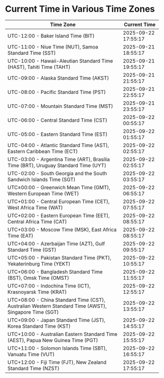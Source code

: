 # Current Time in Various Time Zones

| Time Zone | Current Time |
|-----------|--------------|
| UTC-12:00 - Baker Island Time (BIT) | 2025-09-22 17:55:17 |
| UTC-11:00 - Niue Time (NUT), Samoa Standard Time (SST) | 2025-09-21 18:55:17 |
| UTC-10:00 - Hawaii-Aleutian Standard Time (HAST), Tahiti Time (TAHT) | 2025-09-21 19:55:17 |
| UTC-09:00 - Alaska Standard Time (AKST) | 2025-09-21 21:55:17 |
| UTC-08:00 - Pacific Standard Time (PST) | 2025-09-21 22:55:17 |
| UTC-07:00 - Mountain Standard Time (MST) | 2025-09-21 23:55:17 |
| UTC-06:00 - Central Standard Time (CST) | 2025-09-22 00:55:17 |
| UTC-05:00 - Eastern Standard Time (EST) | 2025-09-22 01:55:17 |
| UTC-04:00 - Atlantic Standard Time (AST), Eastern Caribbean Time (ECT) | 2025-09-22 02:55:17 |
| UTC-03:00 - Argentina Time (ART), Brasília Time (BRT), Uruguay Standard Time (UYT) | 2025-09-22 02:55:17 |
| UTC-02:00 - South Georgia and the South Sandwich Islands Time (SGT) | 2025-09-22 03:55:17 |
| UTC±00:00 - Greenwich Mean Time (GMT), Western European Time (WET) | 2025-09-22 06:55:17 |
| UTC+01:00 - Central European Time (CET), West Africa Time (WAT) | 2025-09-22 07:55:17 |
| UTC+02:00 - Eastern European Time (EET), Central Africa Time (CAT) | 2025-09-22 08:55:17 |
| UTC+03:00 - Moscow Time (MSK), East Africa Time (EAT) | 2025-09-22 08:55:17 |
| UTC+04:00 - Azerbaijan Time (AZT), Gulf Standard Time (GST) | 2025-09-22 09:55:17 |
| UTC+05:00 - Pakistan Standard Time (PKT), Yekaterinburg Time (YEKT) | 2025-09-22 10:55:17 |
| UTC+06:00 - Bangladesh Standard Time (BST), Omsk Time (OMST) | 2025-09-22 11:55:17 |
| UTC+07:00 - Indochina Time (ICT), Krasnoyarsk Time (KRAT) | 2025-09-22 12:55:17 |
| UTC+08:00 - China Standard Time (CST), Australian Western Standard Time (AWST), Singapore Time (SGT) | 2025-09-22 13:55:17 |
| UTC+09:00 - Japan Standard Time (JST), Korea Standard Time (KST) | 2025-09-22 14:55:17 |
| UTC+10:00 - Australian Eastern Standard Time (AEST), Papua New Guinea Time (PGT) | 2025-09-22 15:55:17 |
| UTC+11:00 - Solomon Islands Time (SBT), Vanuatu Time (VUT) | 2025-09-22 16:55:17 |
| UTC+12:00 - Fiji Time (FJT), New Zealand Standard Time (NZST) | 2025-09-22 17:55:17 |
